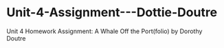 # Unit-4-Assignment---Dottie-Doutre
Unit 4 Homework Assignment: A Whale Off the Port(folio) by Dorothy Doutre
